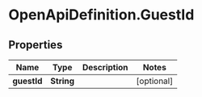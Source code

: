 # OpenApiDefinition.GuestId

## Properties

Name | Type | Description | Notes
------------ | ------------- | ------------- | -------------
**guestId** | **String** |  | [optional] 


